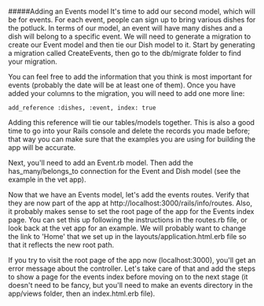 #####Adding an Events model
It's time to add our second model, which will be for events. For each event, people can sign up to bring various dishes for the potluck. In terms of our model, an event will have many dishes and a dish will belong to a specific event. We will need to generate a migration to create our Event model and then tie our Dish model to it. Start by generating a migration called CreateEvents, then go to the db/migrate folder to find your migration.

You can feel free to add the information that you think is most important for events (probably the date will be at least one of them). Once you have added your columns to the migration, you will need to add one more line:

    add_reference :dishes, :event, index: true

Adding this reference will tie our tables/models together. This is also a good time to go into your Rails console and delete the records you made before; that way you can make sure that the examples you are using for building the app will be accurate.

Next, you'll need to add an Event.rb model. Then add the has_many/belongs_to connection for the Event and Dish model (see the example in the vet app).

Now that we have an Events model, let's add the events routes. Verify that they are now part of the app at http://localhost:3000/rails/info/routes. Also, it probably makes sense to set the root page of the app for the Events index page. You can set this up following the instructions in the routes.rb file, or look back at the vet app for an example. We will probably want to change the link to 'Home' that we set up in the layouts/application.html.erb file so that it reflects the new root path.

If you try to visit the root page of the app now (localhost:3000), you'll get an error message about the controller. Let's take care of that and add the steps to show a page for the events index before moving on to the next stage (it doesn't need to be fancy, but you'll need to make an events directory in the app/views folder, then an index.html.erb file).
